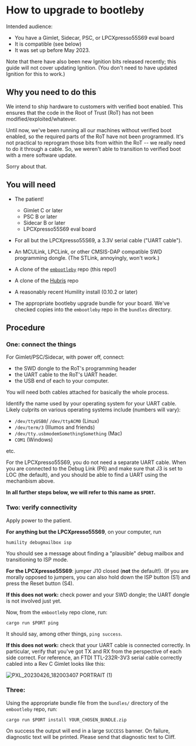 # How to upgrade to bootleby

Intended audience:

- You have a Gimlet, Sidecar, PSC, or LPCXpresso55S69 eval board
- It is compatible (see below)
- It was set up before May 2023.

Note that there have also been new Ignition bits released recently; this guide
will not cover updating Ignition. (You don't need to have updated Ignition for
this to work.)

## Why you need to do this

We intend to ship hardware to customers with verified boot enabled. This ensures
that the code in the Root of Trust (RoT) has not been
modified/exploited/whatever.

Until now, we've been running all our machines without verified boot enabled, so
the required parts of the RoT have not been programmed. It's not practical to
reprogram those bits from within the RoT -- we really need to do it through a
cable. So, we weren't able to transition to verified boot with a mere software
update.

Sorry about that.

## You will need

- The patient!
    - Gimlet C or later
    - PSC B or later
    - Sidecar B or later
    - LPCXpresso55S69 eval board

- For all but the LPCXpresso55S69, a 3.3V serial cable ("UART cable").
- An MCULink, LPCLink, or other CMSIS-DAP compatible SWD programming dongle.
  (The STLink, annoyingly, won't work.)
- A clone of the [`embootleby`] repo (this repo!)
- A clone of the [Hubris] repo
- A reasonably recent Humility install (0.10.2 or later)
- The appropriate bootleby upgrade bundle for your board. We've checked copies
  into the `embootleby` repo in the `bundles` directory.

## Procedure

### One: connect the things

For Gimlet/PSC/Sidecar, with power off, connect:

- the SWD dongle to the RoT's programming header
- the UART cable to the RoT's UART header.
- the USB end of each to your computer.

You will need both cables attached for basically the whole process.

Identify the name used by your operating system for your UART cable. Likely
culprits on various operating systems include (numbers will vary):

- `/dev/ttyUSB0`/ `/dev/ttyACM0` (Linux)
- `/dev/term/3` (Illumos and friends)
- `/dev/tty.usbmodemSomethingSomething` (Mac)
- `COM1` (Windows)

etc.

For the LPCXpresso55S69, you do not need a separate UART cable.  When
you are connected to the Debug Link (P6) and make sure that J3 is
set to LOC (the default), and you should be able to find
a UART using the mechanbism above.

**In all further steps below, we will refer to this name as `$PORT`.**

### Two: verify connectivity

Apply power to the patient.

**For anything but the LPCXpresso55S69**, on your computer, run

```
humility debugmailbox isp
```

You should see a message about finding a "plausible" debug mailbox and
transitioning to ISP mode.

**For the LPCXpresso55S69**: jumper J10 closed (**not** the default!).
(If you are morally opposed to jumpers, you can also hold down the ISP
button (S1) and press the Reset button (S4).

**If this does not work:** check power and your SWD dongle; the UART dongle is
not involved just yet.

Now, from the `embootleby` repo clone, run:

```
cargo run $PORT ping
```

It should say, among other things, `ping success`.

**If this does not work:** check that your UART cable is connected correctly. In
particular, verify that you've got TX and RX from the perspective of each side
correct. For reference, an FTDI TTL-232R-3V3 serial cable correctly cabled into a
Rev C Gimlet looks like this:

![PXL_20230426_182003407 PORTRAIT (1)](https://user-images.githubusercontent.com/328614/234683674-bd3b17ff-65ac-407c-ab56-901f88f587e1.jpg)

### Three: 

Using the appropriate bundle file from the `bundles/` directory of the
`embootleby` repo, run:

```
cargo run $PORT install YOUR_CHOSEN_BUNDLE.zip
```

On success the output will end in a large `SUCCESS` banner. On failure,
diagnostic text will be printed. Please send that diagnostic text to Cliff.


[`embootleby`]: https://github.com/oxidecomputer/embootleby/
[Hubris]: https://github.com/oxidecomputer/hubris/
